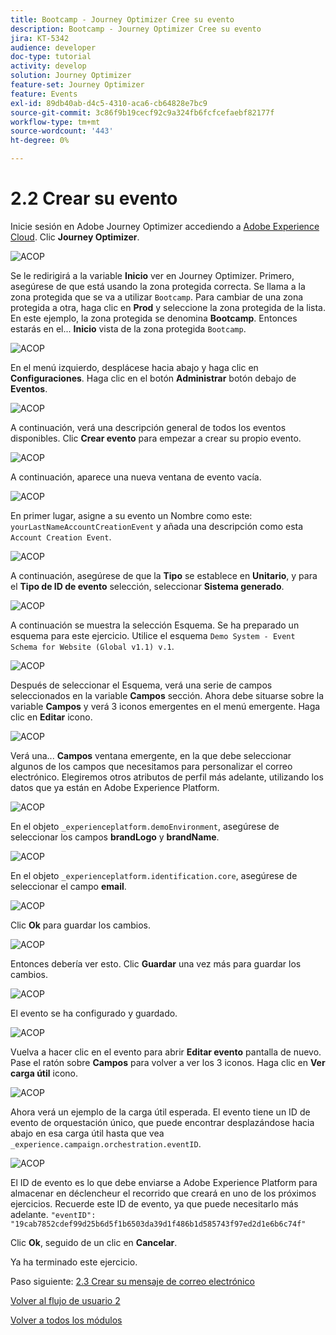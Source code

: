 ```yaml
---
title: Bootcamp - Journey Optimizer Cree su evento
description: Bootcamp - Journey Optimizer Cree su evento
jira: KT-5342
audience: developer
doc-type: tutorial
activity: develop
solution: Journey Optimizer
feature-set: Journey Optimizer
feature: Events
exl-id: 89db40ab-d4c5-4310-aca6-cb64828e7bc9
source-git-commit: 3c86f9b19cecf92c9a324fb6fcfcefaebf82177f
workflow-type: tm+mt
source-wordcount: '443'
ht-degree: 0%

---
```


# 2.2 Crear su evento

Inicie sesión en Adobe Journey Optimizer accediendo a [Adobe Experience Cloud](https://experience.adobe.com). Clic **Journey Optimizer**.

![ACOP](./images/acophome.png)

Se le redirigirá a la variable **Inicio**  ver en Journey Optimizer. Primero, asegúrese de que está usando la zona protegida correcta. Se llama a la zona protegida que se va a utilizar `Bootcamp`. Para cambiar de una zona protegida a otra, haga clic en **Prod** y seleccione la zona protegida de la lista. En este ejemplo, la zona protegida se denomina **Bootcamp**. Entonces estarás en el... **Inicio** vista de la zona protegida `Bootcamp`.

![ACOP](./images/acoptriglp.png)

En el menú izquierdo, desplácese hacia abajo y haga clic en **Configuraciones**. Haga clic en el botón **Administrar** botón debajo de **Eventos**.

![ACOP](./images/acopmenu.png)

A continuación, verá una descripción general de todos los eventos disponibles. Clic **Crear evento** para empezar a crear su propio evento.

![ACOP](./images/emptyevent.png)

A continuación, aparece una nueva ventana de evento vacía.

![ACOP](./images/emptyevent1.png)

En primer lugar, asigne a su evento un Nombre como este: `yourLastNameAccountCreationEvent` y añada una descripción como esta `Account Creation Event`.

![ACOP](./images/eventdescription.png)

A continuación, asegúrese de que la **Tipo** se establece en **Unitario**, y para el **Tipo de ID de evento** selección, seleccionar **Sistema generado**.

![ACOP](./images/eventidtype.png)

A continuación se muestra la selección Esquema. Se ha preparado un esquema para este ejercicio. Utilice el esquema `Demo System - Event Schema for Website (Global v1.1) v.1`.

![ACOP](./images/eventschema.png)

Después de seleccionar el Esquema, verá una serie de campos seleccionados en la variable **Campos** sección. Ahora debe situarse sobre la variable **Campos** y verá 3 iconos emergentes en el menú emergente. Haga clic en **Editar** icono.

![ACOP](./images/eventpayload.png)

Verá una... **Campos** ventana emergente, en la que debe seleccionar algunos de los campos que necesitamos para personalizar el correo electrónico.  Elegiremos otros atributos de perfil más adelante, utilizando los datos que ya están en Adobe Experience Platform.

![ACOP](./images/eventfields.png)

En el objeto `_experienceplatform.demoEnvironment`, asegúrese de seleccionar los campos **brandLogo** y **brandName**.

![ACOP](./images/eventpayloadbr.png)

En el objeto `_experienceplatform.identification.core`, asegúrese de seleccionar el campo **email**.

![ACOP](./images/eventpayloadbrid.png)

Clic **Ok** para guardar los cambios.

![ACOP](./images/saveok.png)

Entonces debería ver esto. Clic **Guardar** una vez más para guardar los cambios.

![ACOP](./images/eventsave.png)

El evento se ha configurado y guardado.

![ACOP](./images/eventdone.png)

Vuelva a hacer clic en el evento para abrir **Editar evento** pantalla de nuevo. Pase el ratón sobre **Campos** para volver a ver los 3 iconos. Haga clic en **Ver carga útil** icono.

![ACOP](./images/viewevent.png)

Ahora verá un ejemplo de la carga útil esperada.
El evento tiene un ID de evento de orquestación único, que puede encontrar desplazándose hacia abajo en esa carga útil hasta que vea `_experience.campaign.orchestration.eventID`.

![ACOP](./images/payloadeventID.png)

El ID de evento es lo que debe enviarse a Adobe Experience Platform para almacenar en déclencheur el recorrido que creará en uno de los próximos ejercicios. Recuerde este ID de evento, ya que puede necesitarlo más adelante.
`"eventID": "19cab7852cdef99d25b6d5f1b6503da39d1f486b1d585743f97ed2d1e6b6c74f"`

Clic **Ok**, seguido de un clic en **Cancelar**.

Ya ha terminado este ejercicio.

Paso siguiente: [2.3 Crear su mensaje de correo electrónico](./ex3.md)

[Volver al flujo de usuario 2](./uc2.md)

[Volver a todos los módulos](../../overview.md)

